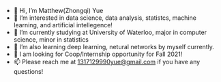 - 👋 Hi, I’m Matthew(Zhongqi) Yue
- 👀 I’m interested in data science, data analysis, statistcs, machine learning, and artificial intellegence!
- 🌱 I’m currently studying at University of Waterloo, major in computer science, minor in statistics
- 💞️ I’m also learning deep learning, netural networks by myself currently. 
- 👀 I am looking for Coop/Internship opportunity for Fall 2021!
- 📫 Please reach me at 1317129990yue@gmail.com if you have any questions!

<!---
Zhongqi0402/Zhongqi0402 is a ✨ special ✨ repository because its `README.md` (this file) appears on your GitHub profile.
You can click the Preview link to take a look at your changes.
--->
